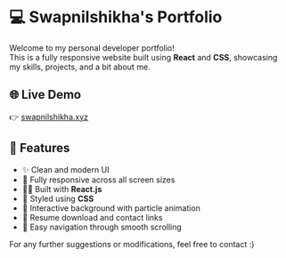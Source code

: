 # 💻 Swapnilshikha's Portfolio

Welcome to my personal developer portfolio!  
This is a fully responsive website built using **React** and **CSS**, showcasing my skills, projects, and a bit about me.

## 🌐 Live Demo

👉 [swapnilshikha.xyz](https://swapnilshikha.xyz/)

## 🚀 Features

- ✨ Clean and modern UI
- 📱 Fully responsive across all screen sizes
- 🧑‍💻 Built with **React.js**
- 🎨 Styled using **CSS**
- 🌌 Interactive background with particle animation
- 📄 Resume download and contact links
- 🔗 Easy navigation through smooth scrolling

 For any further suggestions or modifications, feel free to contact :)
